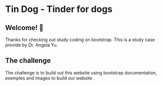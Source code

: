 # Tin Dog - Tinder for dogs

## Welcome! 👋

Thanks for checking out study coding on bootstrap.
This is a study case provide by Dr. Angela Yu.

## The challenge

The challenge is to build out this website using bootstrap documentation, exemples and images to build our website .
